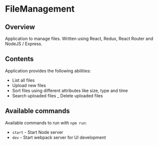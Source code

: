 # FileManagement

## Overview
Application to manage files. Written using React, Redux, React Router  and NodeJS / Express.

## Contents
Application provides the following abilities:
- List all files
- Upload new files
- Sort files using different attributes like size, type and time
- Search uploaded files
_ Delete uploaded files

## Available commands

Available commands to run with `npm run`:

- `start` - Start Node server
- `dev` - Start webpack server for UI development